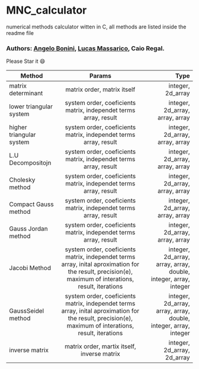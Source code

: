 # MNC_calculator
numerical methods calculator witten in C, all methods are listed inside the readme file

### Authors: [Angelo Bonini](https://github.com/AngeloBonini), [Lucas Massarico](https://github.com/lucasmassarico), Caio Regal.

Please Star it :smile:


| Method       | Params                 | Type      |
| ------------- |:---------------------:| ----------:|
| matrix determinant     | matrix order, matrix itself | integer, 2d_array  |
|  lower triangular system     |    system order, coeficients matrix, independet terms array, result  | integer, 2d_array, array, array    |
| higher triangular system |        system order, coeficients matrix, independet terms array, result  | integer, 2d_array, array, array      |
| L.U Decompositojn |        system order, coeficients matrix, independet terms array, result  | integer, 2d_array, array, array      |
| Cholesky method |        system order, coeficients matrix, independet terms array, result  | integer, 2d_array, array, array      |
| Compact Gauss method |         system order, coeficients matrix, independet terms array, result  | integer, 2d_array, array, array      |
| Gauss Jordan method |         system order, coeficients matrix, independet terms array, result  | integer, 2d_array, array, array      |
| Jacobi Method | system order, coeficients matrix, independet terms array, inital aproximation for the result, precision(e), maximum of interations,   result, iterations  | integer, 2d_array, array, array, double, integer, array, integer|
| GaussSeidel method | system order, coeficients matrix, independet terms array, inital aproximation for the result, precision(e), maximum of interations,   result, iterations  | integer, 2d_array, array, array, double, integer, array, integer|
| inverse matrix | matrix order, martix itself, inverse matrix     | integer, 2d_array, 2d_array     |
